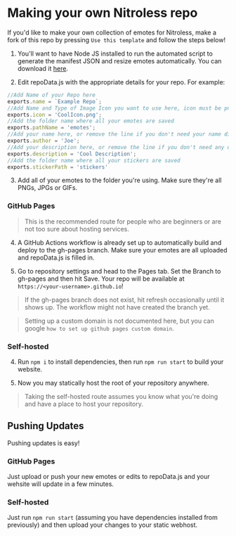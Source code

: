 # Making your own Nitroless repo

 If you'd like to make your own collection of emotes for Nitroless, make a fork of this repo by pressing `Use this template` and follow the steps below!

 1. You'll want to have Node JS installed to run the automated script to generate the manifest JSON and resize emotes automatically. You can download it [here](https://nodejs.org/en/download/).

 2. Edit repoData.js with the appropriate details for your repo. For example:
 
 ```js
//Add Name of your Repo here
exports.name = `Example Repo`;
//Add Name and Type of Image Icon you want to use here, icon must be png
exports.icon = 'CoolIcon.png';
//Add the folder name where all your emotes are saved
exports.pathName = 'emotes';
//Add your name here, or remove the line if you don't need your name displayed under the repo's title in our clients
exports.author = 'Joe';
//Add your description here, or remove the line if you don't need any description for your repo, this is useful for SEO and Web Crawlers
exports.description = 'Cool Description';
//Add the folder name where all your stickers are saved
exports.stickerPath = 'stickers'
```

3. Add all of your emotes to the folder you're using. Make sure they're all PNGs, JPGs or GIFs. 

### GitHub Pages
> This is the recommended route for people who are beginners or are not too sure about hosting services.

4. A GitHub Actions workflow is already set up to automatically build and deploy to the gh-pages branch. Make sure your emotes are all uploaded and repoData.js is filled in.

5. Go to repository settings and head to the Pages tab. Set the Branch to gh-pages and then hit Save. Your repo will be available at `https://<your-username>.github.io`!

> If the gh-pages branch does not exist, hit refresh occasionally until it shows up. The workflow might not have created the branch yet.

> Setting up a custom domain is not documented here, but you can google `how to set up github pages custom domain`.

### Self-hosted

4. Run `npm i` to install dependencies, then run `npm run start` to build your website.

5. Now you may statically host the root of your repository anywhere.

> Taking the self-hosted route assumes you know what you're doing and have a place to host your repository.



## Pushing Updates

Pushing updates is easy!

### GitHub Pages
Just upload or push your new emotes or edits to repoData.js and your wehsite will update in a few minutes.

### Self-hosted
Just run `npm run start` (assuming you have dependencies installed from previously) and then upload your changes to your static webhost.
